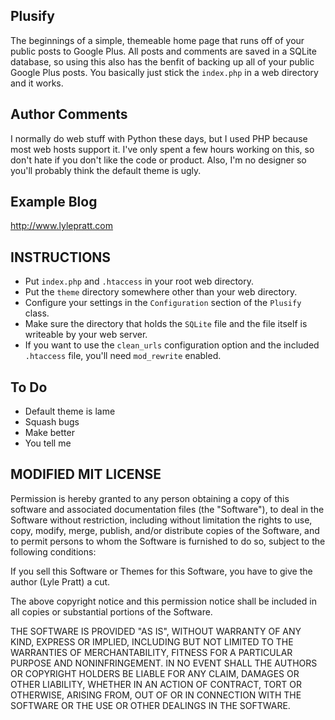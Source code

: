 ## Plusify ##
The beginnings of a simple, themeable home page that runs off of your public posts to Google Plus. All posts and comments are saved in a SQLite database, so using this also has the benfit of backing up all of your public Google Plus posts. You basically just stick the `index.php` in a web directory and it works.


## Author Comments ##
I normally do web stuff with Python these days, but I used PHP because most web hosts support it. I've only spent a few hours working on this, so don't hate if you don't like the code or product. Also, I'm no designer so you'll probably think the default theme is ugly.

## Example Blog ##
http://www.lylepratt.com

## INSTRUCTIONS ##
- Put `index.php` and `.htaccess` in your root web directory.
- Put the `theme` directory somewhere other than your web directory.
- Configure your settings in the `Configuration` section of the `Plusify` class.
- Make sure the directory that holds the `SQLite` file and the file itself is writeable by your web server.
- If you want to use the `clean_urls` configuration option and the included `.htaccess` file, you'll need `mod_rewrite` enabled.

## To Do ##
- Default theme is lame
- Squash bugs
- Make better
- You tell me

## MODIFIED MIT LICENSE ##

Permission is hereby granted to any person obtaining a copy of this software and associated documentation files (the "Software"), to deal in the Software without restriction, including without limitation the rights to use, copy, modify, merge, publish, and/or distribute copies of the Software, and to permit persons to whom the Software is furnished to do so, subject to the following conditions:

If you sell this Software or Themes for this Software, you have to give the author (Lyle Pratt) a cut.

The above copyright notice and this permission notice shall be included in all copies or substantial portions of the Software.

THE SOFTWARE IS PROVIDED "AS IS", WITHOUT WARRANTY OF ANY KIND, EXPRESS OR IMPLIED, INCLUDING BUT NOT LIMITED TO THE WARRANTIES OF MERCHANTABILITY, FITNESS FOR A PARTICULAR PURPOSE AND NONINFRINGEMENT. IN NO EVENT SHALL THE AUTHORS OR COPYRIGHT HOLDERS BE LIABLE FOR ANY CLAIM, DAMAGES OR OTHER LIABILITY, WHETHER IN AN ACTION OF CONTRACT, TORT OR OTHERWISE, ARISING FROM, OUT OF OR IN CONNECTION WITH THE SOFTWARE OR THE USE OR OTHER DEALINGS IN THE SOFTWARE.
